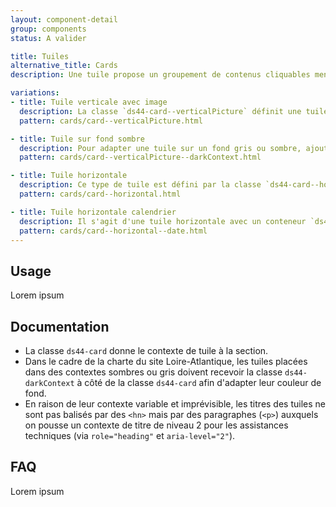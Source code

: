 ```yaml
---
layout: component-detail
group: components
status: A valider

title: Tuiles
alternative_title: Cards
description: Une tuile propose un groupement de contenus cliquables menant à un contenu détaillé. Il s'agit d'un lien hypertexte graphique et multi-contenu.

variations:
- title: Tuile verticale avec image
  description: La classe `ds44-card--verticalPicture` définit une tuile verticale prévue pour recevoir une image en en-tête.
  pattern: cards/card--verticalPicture.html

- title: Tuile sur fond sombre
  description: Pour adapter une tuile sur un fond gris ou sombre, ajouter la classe `ds44-darkContext` qui modifie le background de la tuile.
  pattern: cards/card--verticalPicture--darkContext.html

- title: Tuile horizontale
  description: Ce type de tuile est défini par la classe `ds44-card--horizontal`. Elle présente (en général) une image sur la gauche et un contenu à droite.
  pattern: cards/card--horizontal.html

- title: Tuile horizontale calendrier
  description: Il s'agit d'une tuile horizontale avec un conteneur `ds44-card__dateContainer` à la place du conteneur d'image (`<picture>`). Elle comporte une date encadrée dans la couleur contextuelle sur la gauche et un contenu à droite. Pour les événements se déroulant sur un laps de temps compris entre deux dates, utiliser la classe `ds44-cardMultiDates` sur le conteneur ou la balise encadrante.
  pattern: cards/card--horizontal--date.html
---
```


## Usage

Lorem ipsum

## Documentation

- La classe `ds44-card` donne le contexte de tuile à la section.
- Dans le cadre de la charte du site Loire-Atlantique, les tuiles placées dans des contextes sombres ou gris doivent recevoir la classe `ds44-darkContext` à côté de la classe `ds44-card` afin d'adapter leur couleur de fond.
- En raison de leur contexte variable et imprévisible, les titres des tuiles ne sont pas balisés par des `<hn>` mais par des paragraphes (`<p>`) auxquels on pousse un contexte de titre de niveau 2 pour les assistances techniques (via `role="heading"` et `aria-level="2"`).

## FAQ

Lorem ipsum
